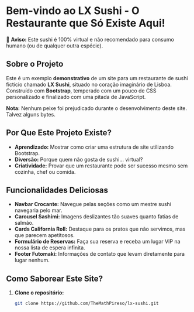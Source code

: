 # Bem-vindo ao LX Sushi - O Restaurante que Só Existe Aqui!

🍣 **Aviso:** Este sushi é 100% virtual e não recomendado para consumo humano (ou de qualquer outra espécie).

## Sobre o Projeto

Este é um exemplo **demonstrativo** de um site para um restaurante de sushi fictício chamado **LX Sushi**, situado no coração imaginário de Lisboa. Construído com **Bootstrap**, temperado com um pouco de CSS personalizado e finalizado com uma pitada de JavaScript.

**Nota:** Nenhum peixe foi prejudicado durante o desenvolvimento deste site. Talvez alguns bytes.

## Por Que Este Projeto Existe?

- **Aprendizado:** Mostrar como criar uma estrutura de site utilizando Bootstrap.
- **Diversão:** Porque quem não gosta de sushi... virtual?
- **Criatividade:** Provar que um restaurante pode ser sucesso mesmo sem cozinha, chef ou comida.

## Funcionalidades Deliciosas

- **Navbar Crocante:** Navegue pelas seções como um mestre sushi navegaria pelo mar.
- **Carousel Sashimi:** Imagens deslizantes tão suaves quanto fatias de salmão.
- **Cards California Roll:** Destaque para os pratos que não servimos, mas que parecem apetitosos.
- **Formulário de Reservas:** Faça sua reserva e receba um lugar VIP na nossa lista de espera infinita.
- **Footer Futomaki:** Informações de contato que levam diretamente para lugar nenhum.

## Como Saborear Este Site?

1. **Clone o repositório:**

   ```bash
   git clone https://github.com/TheMathPireso/lx-sushi.git
